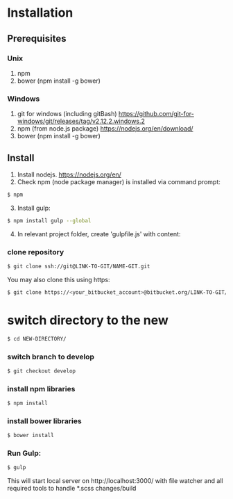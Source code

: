 Installation
============

Prerequisites
-------------

### Unix
1. npm
2. bower (npm install -g bower)

### Windows
1. git for windows (including gitBash) https://github.com/git-for-windows/git/releases/tag/v2.12.2.windows.2
2. npm (from node.js package) https://nodejs.org/en/download/
3. bower (npm install -g bower)

Install
-------
1. Install nodejs. https://nodejs.org/en/
2. Check npm (node package manager) is installed via command prompt:
```bash
$ npm
```
3. Install gulp:
```bash
$ npm install gulp --global
```
4. In relevant project folder, create 'gulpfile.js' with content:

### clone repository

```bash
$ git clone ssh://git@LINK-TO-GIT/NAME-GIT.git
```

You may also clone this using https:

```bash
$ git clone https://<your_bitbucket_account>@bitbucket.org/LINK-TO-GIT/NAME-GIT.git
```

# switch directory to the new
```bash
$ cd NEW-DIRECTORY/
```

### switch branch to develop
```bash
$ git checkout develop
```

### install npm libraries

```bash
$ npm install
```

### install bower libraries

```bash
$ bower install
```

### Run Gulp:

```bash
$ gulp
```

This will start local server on http://localhost:3000/ with file watcher and all required tools to handle *.scss changes/build
